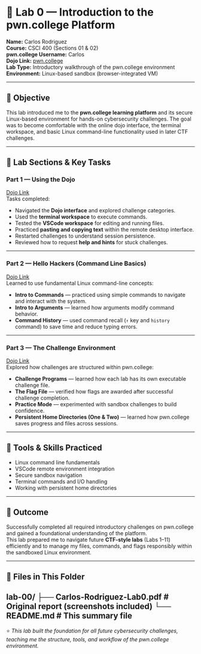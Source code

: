 # 🧠 Lab 0 — Introduction to the pwn.college Platform

**Name:** Carlos Rodriguez  
**Course:** CSCI 400 (Sections 01 & 02)  
**pwn.college Username:** Carlos  
**Dojo Link:** [pwn.college](https://pwn.college/)  
**Lab Type:** Introductory walkthrough of the pwn.college environment  
**Environment:** Linux-based sandbox (browser-integrated VM)

---

## 🎯 Objective
This lab introduced me to the **pwn.college learning platform** and its secure Linux-based environment for hands-on cybersecurity challenges. The goal was to become comfortable with the online dojo interface, the terminal workspace, and basic Linux command-line functionality used in later CTF challenges.

---

## 🧩 Lab Sections & Key Tasks

### **Part 1 — Using the Dojo**
[Dojo Link](https://pwn.college/welcome/welcome/)  
Tasks completed:
- Navigated the **Dojo interface** and explored challenge categories.  
- Used the **terminal workspace** to execute commands.  
- Tested the **VSCode workspace** for editing and running files.  
- Practiced **pasting and copying text** within the remote desktop interface.  
- Restarted challenges to understand session persistence.  
- Reviewed how to request **help and hints** for stuck challenges.

---

### **Part 2 — Hello Hackers (Command Line Basics)**
[Dojo Link](https://pwn.college/linux-luminarium/hello/)  
Learned to use fundamental Linux command-line concepts:
- **Intro to Commands** — practiced using simple commands to navigate and interact with the system.  
- **Intro to Arguments** — learned how arguments modify command behavior.  
- **Command History** — used command recall (`↑` key and `history` command) to save time and reduce typing errors.

---

### **Part 3 — The Challenge Environment**
[Dojo Link](https://pwn.college/welcome/welcome/)  
Explored how challenges are structured within pwn.college:
- **Challenge Programs** — learned how each lab has its own executable challenge file.  
- **The Flag File** — verified how flags are awarded after successful challenge completion.  
- **Practice Mode** — experimented with sandbox challenges to build confidence.  
- **Persistent Home Directories (One & Two)** — learned how pwn.college saves progress and files across sessions.

---

## 🧰 Tools & Skills Practiced
- Linux command line fundamentals  
- VSCode remote environment integration  
- Secure sandbox navigation  
- Terminal commands and I/O handling  
- Working with persistent home directories  

---

## 🏁 Outcome
Successfully completed all required introductory challenges on pwn.college and gained a foundational understanding of the platform.  
This lab prepared me to navigate future **CTF-style labs** (Labs 1–11) efficiently and to manage my files, commands, and flags responsibly within the sandboxed Linux environment.

---

## 📁 Files in This Folder
lab-00/
├── Carlos-Rodriguez-Lab0.pdf # Original report (screenshots included)
└── README.md # This summary file
---

⭐ *This lab built the foundation for all future cybersecurity challenges, teaching me the structure, tools, and workflow of the pwn.college environment.*
